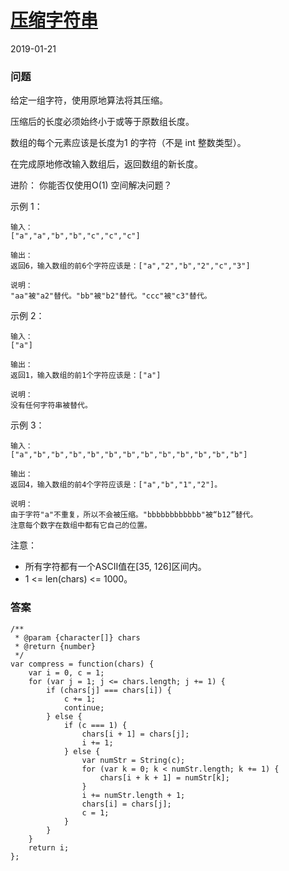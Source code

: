 # [压缩字符串](https://leetcode-cn.com/problems/string-compression)
2019-01-21
### 问题

给定一组字符，使用原地算法将其压缩。

压缩后的长度必须始终小于或等于原数组长度。

数组的每个元素应该是长度为1 的字符（不是 int 整数类型）。

在完成原地修改输入数组后，返回数组的新长度。



进阶：
你能否仅使用O(1) 空间解决问题？



示例 1：

```
输入：
["a","a","b","b","c","c","c"]

输出：
返回6，输入数组的前6个字符应该是：["a","2","b","2","c","3"]

说明：
"aa"被"a2"替代。"bb"被"b2"替代。"ccc"被"c3"替代。
```
示例 2：

```
输入：
["a"]

输出：
返回1，输入数组的前1个字符应该是：["a"]

说明：
没有任何字符串被替代。
```
示例 3：

```
输入：
["a","b","b","b","b","b","b","b","b","b","b","b","b"]

输出：
返回4，输入数组的前4个字符应该是：["a","b","1","2"]。

说明：
由于字符"a"不重复，所以不会被压缩。"bbbbbbbbbbbb"被“b12”替代。
注意每个数字在数组中都有它自己的位置。
```
注意：

* 所有字符都有一个ASCII值在[35, 126]区间内。
* 1 <= len(chars) <= 1000。

### 答案

```
/**
 * @param {character[]} chars
 * @return {number}
 */
var compress = function(chars) {
    var i = 0, c = 1;
    for (var j = 1; j <= chars.length; j += 1) {
        if (chars[j] === chars[i]) {
            c += 1;
            continue;
        } else {
            if (c === 1) {
                chars[i + 1] = chars[j];
                i += 1;
            } else {
                var numStr = String(c);
                for (var k = 0; k < numStr.length; k += 1) {
                    chars[i + k + 1] = numStr[k];
                }
                i += numStr.length + 1;
                chars[i] = chars[j];
                c = 1;
            }
        }
    }
    return i;
};
```